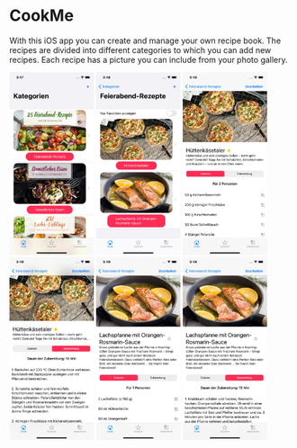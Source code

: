 # CookMe

With this iOS app you can create and manage your own recipe book. The recipes are divided into different categories to which you can add new recipes. Each recipe has a picture you can include from your photo gallery.

<p float="left">
  <img src="https://github.com/torbenziegler/CookMe/blob/main/Images/readme1.JPG" width="150" />
  <img src="https://github.com/torbenziegler/CookMe/blob/main/Images/readme2.JPG" width="150" />
  <img src="https://github.com/torbenziegler/CookMe/blob/main/Images/readme3.JPG" width="150" /> 
  <img src="https://github.com/torbenziegler/CookMe/blob/main/Images/readme4.JPG" width="150" />
  <img src="https://github.com/torbenziegler/CookMe/blob/main/Images/readme5.JPG" width="150" />
  <img src="https://github.com/torbenziegler/CookMe/blob/main/Images/readme6.JPG" width="150" />
</p>
